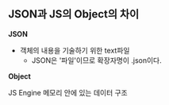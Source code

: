 ## JSON과 JS의 Object의 차이

**JSON**

- 객체의 내용을 기술하기 위한 text파일
  - JSON은 '파일'이므로 확장자명이 .json이다.

**Object**

JS Engine 메모리 안에 있는 데이터 구조
